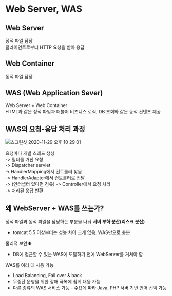 # Web Server, WAS

## Web Server

정적 파일 담당  
클라이언트로부터 HTTP 요청을 받아 응답

## Web Container

동적 파일 담당

## WAS (Web Application Sever)

Web Server + Web Container  
HTML과 같은 정적 파일과 더불어 비즈니스 로직, DB 조회와 같은 동적 컨텐츠 제공

## WAS의 요청-응답 처리 과정

![스크린샷 2020-11-29 오후 10 29 01](https://user-images.githubusercontent.com/45786387/100543241-4a69e500-3292-11eb-8384-c79eec97e3b9.png)

요청마다 개별 스레드 생성  
-> 필터를 거친 요청   
-> Dispatcher servlet  
-> HandlerMapping에서 컨트롤러 찾음  
-> HandlerAdapter에서 컨트롤러로 전달  
-> (인터셉터 있다면 경유)
-> Controller에서 요청 처리  
-> 처리된 응답 반환

## 왜 WebServer + WAS를 쓰는가?

정적 파일과 동적 파일을 담당하는 부분을 나눠 **서버 부하 분산(리스크 분산)**

- tomcat 5.5 이상부터는 성능 차이 크게 없음. WAS만으로 충분

물리적 보안⬆️ 

- DB에 접근할 수 있는 WAS에 도달하기 전에 WebServer를 거쳐야 함

WAS를 여러 대 사용 가능

- Load Balancing, Fail over & back
- 무중단 운영을 위한 장애 극복에 쉽게 대응 가능
- 다른 종류의 WAS 서비스 가능 - 수요에 따라 Java, PHP 서버 기반 언어 선택 가능